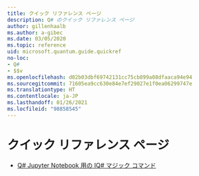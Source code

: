 ```yaml
---
title: クイック リファレンス ページ
description: Q# のクイック リファレンス ページ
author: gillenhaalb
ms.author: a-gibec
ms.date: 03/05/2020
ms.topic: reference
uid: microsoft.quantum.guide.quickref
no-loc:
- Q#
- $$v
ms.openlocfilehash: d02b03dbf69742131cc75cb899a08dfaaca94e94
ms.sourcegitcommit: 71605ea9cc630e84e7ef29027e1f0ea06299747e
ms.translationtype: HT
ms.contentlocale: ja-JP
ms.lasthandoff: 01/26/2021
ms.locfileid: "98858545"
---
```

# <a name="quick-reference-pages"></a>クイック リファレンス ページ

* [Q# Jupyter Notebook 用の IQ# マジック コマンド](xref:microsoft.quantum.guide.quickref.iqsharp)
